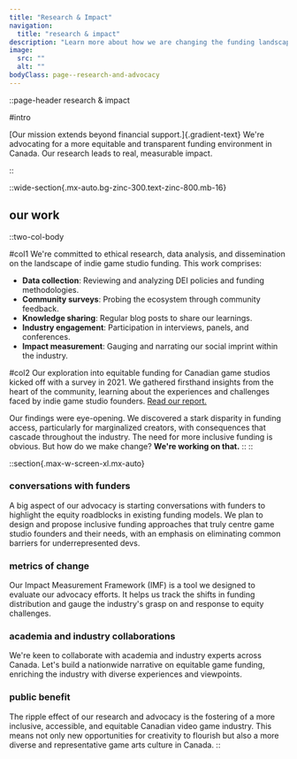 ```yaml
---
title: "Research & Impact"
navigation:
  title: "research & impact"
description: "Learn more about how we are changing the funding landscape in Canada."
image:
  src: ""
  alt: ""
bodyClass: page--research-and-advocacy
---
```


::page-header
research & impact 

#intro

[Our mission extends beyond financial support.]{.gradient-text} We're advocating for a more equitable and transparent funding environment in Canada. Our research leads to real, measurable impact. 

::

::wide-section{.mx-auto.bg-zinc-300.text-zinc-800.mb-16}
## our work
  ::two-col-body
  
  #col1
  We're committed to ethical research, data analysis, and dissemination on the landscape of indie game studio funding. This work comprises:

  - **Data collection**: Reviewing and analyzing DEI policies and funding methodologies. 
  - **Community surveys**: Probing the ecosystem through community feedback.
  - **Knowledge sharing**: Regular blog posts to share our learnings.
  - **Industry engagement**: Participation in interviews, panels, and conferences.
  - **Impact measurement**: Gauging and narrating our social imprint within the industry.

  #col2
  Our exploration into equitable funding for Canadian game studios kicked off with a survey in 2021. We gathered firsthand insights from the heart of the community, learning about the experiences and challenges faced by indie game studio founders. [Read our report.](https://weirdghosts.ca/blog/breaking-down-barriers-to-funding-for-canadian-game-studios)

  Our findings were eye-opening. We discovered a stark disparity in funding access, particularly for marginalized creators, with consequences that cascade throughout the industry. The need for more inclusive funding is obvious. But how do we make change? **We're working on that.**
  ::
::

::section{.max-w-screen-xl.mx-auto}

### conversations with funders

A big aspect of our advocacy is starting conversations with funders to highlight the equity roadblocks in existing funding models. We plan to design and propose inclusive funding approaches that truly centre game studio founders and their needs, with an emphasis on eliminating common barriers for underrepresented devs.

### metrics of change

Our Impact Measurement Framework (IMF) is a tool we designed to evaluate our advocacy efforts. It helps us track the shifts in funding distribution and gauge the industry's grasp on and response to equity challenges.

### academia and industry collaborations

We're keen to collaborate with academia and industry experts across Canada. Let's build a nationwide narrative on equitable game funding, enriching the industry with diverse experiences and viewpoints.

### public benefit

The ripple effect of our research and advocacy is the fostering of a more inclusive, accessible, and equitable Canadian video game industry. This means not only new opportunities for creativity to flourish but also a more diverse and representative game arts culture in Canada.
::